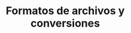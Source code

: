 ---
title: Formatos de archivos y conversiones
type: docs
weight: 40
url: /es/php-java/file-formats-and-conversions/
---